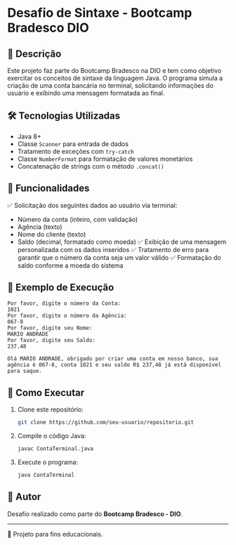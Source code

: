 # Desafio de Sintaxe - Bootcamp Bradesco DIO

## 📌 Descrição
Este projeto faz parte do Bootcamp Bradesco na DIO e tem como objetivo exercitar os conceitos de sintaxe da linguagem Java. O programa simula a criação de uma conta bancária no terminal, solicitando informações do usuário e exibindo uma mensagem formatada ao final.

## 🛠 Tecnologias Utilizadas
- Java 8+
- Classe `Scanner` para entrada de dados
- Tratamento de exceções com `try-catch`
- Classe `NumberFormat` para formatação de valores monetários
- Concatenação de strings com o método `.concat()`

## 🚀 Funcionalidades
✅ Solicitação dos seguintes dados ao usuário via terminal:
  - Número da conta (inteiro, com validação)
  - Agência (texto)
  - Nome do cliente (texto)
  - Saldo (decimal, formatado como moeda)
✅ Exibição de uma mensagem personalizada com os dados inseridos
✅ Tratamento de erro para garantir que o número da conta seja um valor válido
✅ Formatação do saldo conforme a moeda do sistema

## 📌 Exemplo de Execução
```
Por favor, digite o número da Conta:
1021
Por favor, digite o número da Agência:
067-8
Por favor, digite seu Nome:
MARIO ANDRADE
Por favor, digite seu Saldo:
237.48

Olá MARIO ANDRADE, obrigado por criar uma conta em nosso banco, sua agência é 067-8, conta 1021 e seu saldo R$ 237,48 já está disponível para saque.
```

## 📜 Como Executar
1. Clone este repositório:
   ```bash
   git clone https://github.com/seu-usuario/repositorio.git
   ```
2. Compile o código Java:
   ```bash
   javac ContaTerminal.java
   ```
3. Execute o programa:
   ```bash
   java ContaTerminal
   ```

## 📌 Autor
Desafio realizado como parte do **Bootcamp Bradesco - DIO**.

---
📌 Projeto para fins educacionais.

